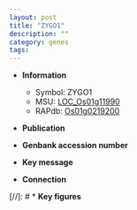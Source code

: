 ```yaml
---
layout: post
title: "ZYGO1"
description: ""
category: genes
tags: 
---
```


* **Information**  
    + Symbol: ZYGO1  
    + MSU: [LOC_Os01g11990](http://rice.uga.edu/cgi-bin/ORF_infopage.cgi?orf=LOC_Os01g11990)  
    + RAPdb: [Os01g0219200](http://rapdb.dna.affrc.go.jp/viewer/gbrowse_details/irgsp1?name=Os01g0219200)  

* **Publication**  

* **Genbank accession number**  

* **Key message**  

* **Connection**  

[//]: # * **Key figures**  


